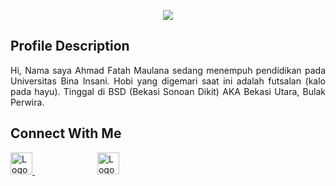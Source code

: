 <p align="center"> 
 <img src="https://capsule-render.vercel.app/api?type=venom&color=auto&height=150&section=header&text=Ahmad%20Fatah%20Maulana&fontSize=50" />
</p>


## Profile Description ##
  <p align="justify" >
    Hi, Nama saya Ahmad Fatah Maulana sedang menempuh pendidikan pada Universitas Bina Insani.
    Hobi yang digemari saat ini adalah futsalan (kalo pada hayu).
    Tinggal di BSD (Bekasi Sonoan Dikit) AKA Bekasi Utara, Bulak Perwira.
    </p>
  
## Connect With Me ##
<a href="https://www.instagram.com/pathlve/" style="margin-right: 100px;">
  <img src="https://www.instagram.com/static/images/ico/favicon-192.png/68d99ba29cc8.png" alt="Logo Instagram" width="35" height="35">
</a>

<a href="https://www.linkedin.com/in/ahmad-fatah-324268226/">
  <img src="https://upload.wikimedia.org/wikipedia/commons/c/ca/LinkedIn_logo_initials.png" alt="Logo LinkedIn" alt="Logo Linkedin" width="35" height="35">
</a>







<!---
ambsa/ambsa is a ✨ special ✨ repository because its `README.md` (this file) appears on your GitHub profile.
You can click the Preview link to take a look at your changes.
--->
